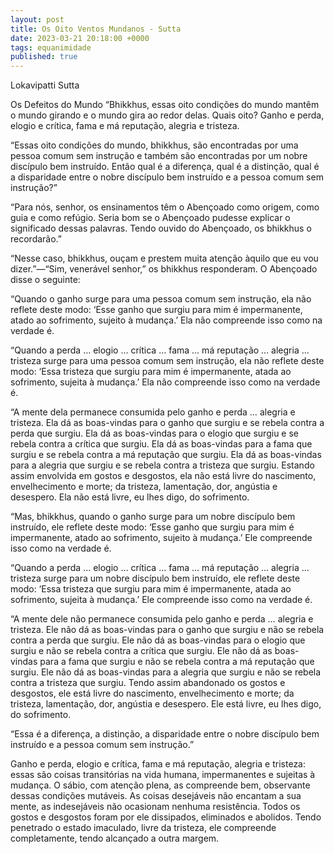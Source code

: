 ```yaml
---
layout: post
title: Os Oito Ventos Mundanos - Sutta
date: 2023-03-21 20:18:00 +0000
tags: equanimidade
published: true
---
```


Lokavipatti Sutta

Os Defeitos do Mundo
“Bhikkhus, essas oito condições do mundo mantêm o mundo girando e o mundo gira ao redor delas. Quais oito? Ganho e perda, elogio e crítica, fama e má reputação, alegria e tristeza.

“Essas oito condições do mundo, bhikkhus, são encontradas por uma pessoa comum sem instrução e também são encontradas por um nobre discípulo bem instruído. Então qual é a diferença, qual é a distinção, qual é a disparidade entre o nobre discípulo bem instruído e a pessoa comum sem instrução?”

“Para nós, senhor, os ensinamentos têm o Abençoado como origem, como guia e como refúgio. Seria bom se o Abençoado pudesse explicar o significado dessas palavras. Tendo ouvido do Abençoado, os bhikkhus o recordarão.”

“Nesse caso, bhikkhus, ouçam e prestem muita atenção àquilo que eu vou dizer.”—“Sim, venerável senhor,” os bhikkhus responderam. O Abençoado disse o seguinte:

“Quando o ganho surge para uma pessoa comum sem instrução, ela não reflete deste modo: ‘Esse ganho que surgiu para mim é impermanente, atado ao sofrimento, sujeito à mudança.’ Ela não compreende isso como na verdade é.

“Quando a perda … elogio … crítica … fama … má reputação … alegria … tristeza surge para uma pessoa comum sem instrução, ela não reflete deste modo: ‘Essa tristeza que surgiu para mim é impermanente, atada ao sofrimento, sujeita à mudança.’ Ela não compreende isso como na verdade é.

“A mente dela permanece consumida pelo ganho e perda … alegria e tristeza. Ela dá as boas-vindas para o ganho que surgiu e se rebela contra a perda que surgiu. Ela dá as boas-vindas para o elogio que surgiu e se rebela contra a crítica que surgiu. Ela dá as boas-vindas para a fama que surgiu e se rebela contra a má reputação que surgiu. Ela dá as boas-vindas para a alegria que surgiu e se rebela contra a tristeza que surgiu. Estando assim envolvida em gostos e desgostos, ela não está livre do nascimento, envelhecimento e morte; da tristeza, lamentação, dor, angústia e desespero. Ela não está livre, eu lhes digo, do sofrimento.

“Mas, bhikkhus, quando o ganho surge para um nobre discípulo bem instruído, ele reflete deste modo: ‘Esse ganho que surgiu para mim é impermanente, atado ao sofrimento, sujeito à mudança.’ Ele compreende isso como na verdade é.

“Quando a perda … elogio … crítica … fama … má reputação … alegria … tristeza surge para um nobre discípulo bem instruído, ele reflete deste modo: ‘Essa tristeza que surgiu para mim é impermanente, atada ao sofrimento, sujeita à mudança.’ Ele compreende isso como na verdade é.

“A mente dele não permanece consumida pelo ganho e perda … alegria e tristeza. Ele não dá as boas-vindas para o ganho que surgiu e não se rebela contra a perda que surgiu. Ele não dá as boas-vindas para o elogio que surgiu e não se rebela contra a crítica que surgiu. Ele não dá as boas-vindas para a fama que surgiu e não se rebela contra a má reputação que surgiu. Ele não dá as boas-vindas para a alegria que surgiu e não se rebela contra a tristeza que surgiu. Tendo assim abandonado os gostos e desgostos, ele está livre do nascimento, envelhecimento e morte; da tristeza, lamentação, dor, angústia e desespero. Ele está livre, eu lhes digo, do sofrimento.

“Essa é a diferença, a distinção, a disparidade entre o nobre discípulo bem instruído e a pessoa comum sem instrução.”

Ganho e perda, elogio e crítica,
fama e má reputação, alegria e tristeza:
essas são coisas transitórias na vida humana,
impermanentes e sujeitas à mudança.
O sábio, com atenção plena, as compreende bem,
observante dessas condições mutáveis.
As coisas desejáveis não encantam a sua mente,
as indesejáveis não ocasionam nenhuma resistência.
Todos os gostos e desgostos foram por ele dissipados,
eliminados e abolidos.
Tendo penetrado o estado imaculado, livre da tristeza,
ele compreende completamente, tendo alcançado a outra margem.